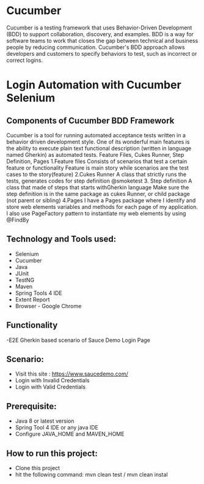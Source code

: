 # Cucumber
Cucumber is a testing framework that uses Behavior-Driven Development (BDD) to support collaboration, discovery, and examples. BDD is a way for software teams to work that closes the gap between technical and business people by reducing communication. Cucumber's BDD approach allows developers and customers to specify behaviors to test, such as incorrect or correct logins.

# Login Automation with Cucumber Selenium

## Components of Cucumber BDD Framework
Cucumber is a tool for running automated acceptance tests written in a behavior driven development style. One of its wonderful main features is the ability to execute plain text functional description (written in language named Gherkin) as automated tests.
Feature Files, Cukes Runner, Step Definition, Pages
1.Feature files 
Consists of scenarios that test a certain feature or functionality 
Feature is main story while scenarios are the test cases to the story(feature) 
2.Cukes Runner 
A class that strictly runs the tests, generates codes for step definition 
@smoketest 
3. Step definition 
A class that made of steps that starts withGherkin language 
Make sure the step definition is in the same package as cukes Runner, 
or child package (not parent or sibling)
4.Pages 
I have a Pages package where I identify and store web elements variables
and methods for each page of my application.
I also use PageFactory pattern to instantiate 
my web elements by using @FindBy

## Technology and Tools used:
- Selenium
- Cucumber
- Java
- JUnit
- TestNG
- Maven
- Spring Tools 4 IDE
- Extent Report
- Browser - Google Chrome

## Functionality
-E2E Gherkin based scenario of Sauce Demo Login Page 

## Scenario:
- Visit this site : https://www.saucedemo.com/
- Login with Invalid Credentials
- Login with Valid Credentials

## Prerequisite:
- Java 8 or latest version
- Spring Tool 4 IDE or any java IDE
- Configure JAVA_HOME and MAVEN_HOME

## How to run this project:
- Clone this project
- hit the following command: mvn clean test / mvn clean instal

